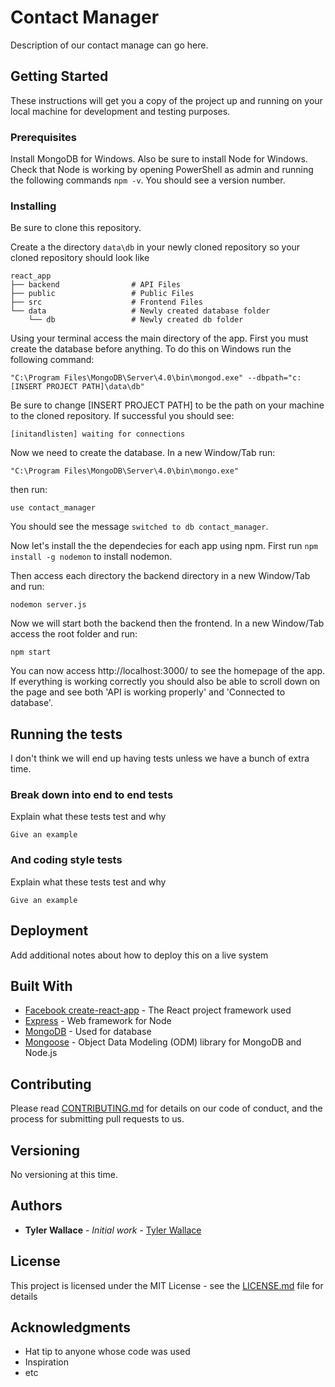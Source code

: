 # Contact Manager

Description of our contact manage can go here.

## Getting Started

These instructions will get you a copy of the project up and running on your local machine for development and testing purposes.

### Prerequisites

Install MongoDB for Windows. Also be sure to install Node for Windows. Check that Node is working by opening PowerShell as admin and running the following commands `npm -v`. You should see a version number. 

### Installing

Be sure to clone this repository. 

Create a the directory `data\db` in your newly cloned repository so your cloned repository should look like

```
react_app
├── backend                # API Files
├── public                 # Public Files
├── src                    # Frontend Files
└── data                   # Newly created database folder
    └── db                 # Newly created db folder
```

Using your terminal access the main directory of the app. First you must create the database before anything. To do this on Windows 
run the following command:
```
"C:\Program Files\MongoDB\Server\4.0\bin\mongod.exe" --dbpath="c:[INSERT PROJECT PATH]\data\db"
``` 
Be sure to change [INSERT PROJECT PATH] to be the path on your machine to the cloned repository. If successful you should see:
```
[initandlisten] waiting for connections
``` 

Now we need to create the database. In a new Window/Tab run:
```
"C:\Program Files\MongoDB\Server\4.0\bin\mongo.exe"
```
then run:
```
use contact_manager
```
You should see the message `switched to db contact_manager`. 

Now let's install the the dependecies for each app using npm. First run `npm install -g nodemon` to install nodemon.

Then access each directory the backend directory in a new Window/Tab and 
run: 
```
nodemon server.js
```
Now we will start both the backend then the frontend. In a new Window/Tab access the root folder and run: 
```
npm start
``` 

You can now access http://localhost:3000/ to see the homepage of the app. If everything is working correctly you should also be able to scroll down on the page and see both 'API is working properly' and 'Connected to database'.

## Running the tests

I don't think we will end up having tests unless we have a bunch of extra time.

### Break down into end to end tests

Explain what these tests test and why

```
Give an example
```

### And coding style tests

Explain what these tests test and why

```
Give an example
```

## Deployment

Add additional notes about how to deploy this on a live system

## Built With

* [Facebook create-react-app](https://github.com/facebook/create-react-app) - The React project framework used
* [Express](https://github.com/expressjs/express) - Web framework for Node
* [MongoDB](https://github.com/mongodb/mongo) - Used for database
* [Mongoose](https://mongoosejs.com/) - Object Data Modeling (ODM) library for MongoDB and Node.js

## Contributing

Please read [CONTRIBUTING.md](#) for details on our code of conduct, and the process for submitting pull requests to us.

## Versioning

No versioning at this time.

## Authors

* **Tyler Wallace** - *Initial work* - [Tyler Wallace](https://github.com/tylerjwallace)

## License

This project is licensed under the MIT License - see the [LICENSE.md](LICENSE.md) file for details

## Acknowledgments

* Hat tip to anyone whose code was used
* Inspiration
* etc
